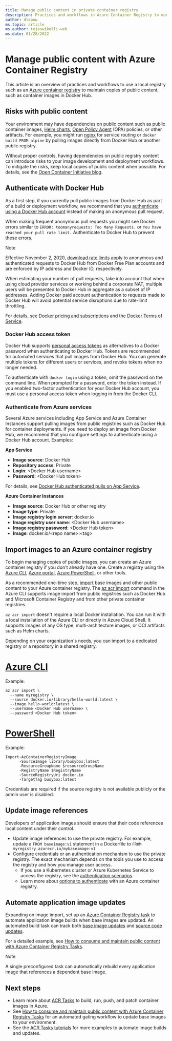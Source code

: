 ```yaml
---
title: Manage public content in private container registry
description: Practices and workflows in Azure Container Registry to manage dependencies on public images from Docker Hub and other public content
author: dlepow
ms.topic: article
ms.author: tejaswikolli-web
ms.date: 01/28/2022
---
```


# Manage public content with Azure Container Registry

This article is an overview of practices and workflows to use a local registry such as an [Azure container registry](container-registry-intro.md) to maintain copies of public content, such as container images in Docker Hub. 


## Risks with public content

Your environment may have dependencies on public content such as public container images, [Helm charts](https://helm.sh/), [Open Policy Agent](https://www.openpolicyagent.org/) (OPA) policies, or other artifacts. For example, you might run [nginx](https://hub.docker.com/_/nginx) for service routing or `docker build FROM alpine` by pulling images directly from Docker Hub or another public registry. 

Without proper controls, having dependencies on public registry content can introduce risks to your image development and deployment workflows. To mitigate the risks, keep local copies of public content when possible. For details, see the [Open Container Initiative blog](https://opencontainers.org/posts/blog/2020-10-30-consuming-public-content/). 

## Authenticate with Docker Hub

As a first step, if you currently pull public images from Docker Hub as part of a build or deployment workflow, we recommend that you [authenticate using a Docker Hub account](https://docs.docker.com/docker-hub/download-rate-limit/#how-do-i-authenticate-pull-requests) instead of making an anonymous pull request.

When making frequent anonymous pull requests you might see Docker errors similar to `ERROR: toomanyrequests: Too Many Requests.` or `You have reached your pull rate limit.` Authenticate to Docker Hub to prevent these errors.

> [!NOTE]
> Effective November 2, 2020, [download rate limits](https://docs.docker.com/docker-hub/download-rate-limit) apply to anonymous and authenticated requests to Docker Hub from Docker Free Plan accounts and are enforced by IP address and Docker ID, respectively. 
>
> When estimating your number of pull requests, take into account that when using cloud provider services or working behind a corporate NAT, multiple users will be presented to Docker Hub in aggregate as a subset of IP addresses. Adding Docker paid account authentication to requests made to Docker Hub will avoid potential service disruptions due to rate-limit throttling.
>
> For details, see [Docker pricing and subscriptions](https://www.docker.com/pricing) and the [Docker Terms of Service](https://www.docker.com/legal/docker-terms-service).

### Docker Hub access token

Docker Hub supports [personal access tokens](https://docs.docker.com/docker-hub/access-tokens/) as alternatives to a Docker password when authenticating to Docker Hub. Tokens are recommended for automated services that pull images from Docker Hub. You can generate multiple tokens for different users or services, and revoke tokens when no longer needed.

To authenticate with `docker login` using a token, omit the password on the command line. When prompted for a password, enter the token instead. If you enabled two-factor authentication for your Docker Hub account, you must use a personal access token when logging in from the Docker CLI.

### Authenticate from Azure services

Several Azure services including App Service and Azure Container Instances support pulling images from public registries such as Docker Hub for container deployments. If you need to deploy an image from Docker Hub, we recommend that you configure settings to authenticate using a Docker Hub account. Examples:

**App Service**

* **Image source**: Docker Hub
* **Repository access**: Private
* **Login**: \<Docker Hub username>
* **Password**: \<Docker Hub token>

For details, see [Docker Hub authenticated pulls on App Service](https://azure.github.io/AppService/2020/10/15/Docker-Hub-authenticated-pulls-on-App-Service.html).

**Azure Container Instances**

* **Image source**: Docker Hub or other registry
* **Image type**: Private
* **Image registry login server**: docker.io
* **Image registry user name**: \<Docker Hub username>
* **Image registry password**: \<Docker Hub token>
* **Image**: docker.io/\<repo name\>:\<tag>

## Import images to an Azure container registry
 
To begin managing copies of public images, you can create an Azure container registry if you don't already have one. Create a registry using the [Azure CLI](container-registry-get-started-azure-cli.md), [Azure portal](container-registry-get-started-portal.md), [Azure PowerShell](container-registry-get-started-powershell.md), or other tools. 

As a recommended one-time step, [import](container-registry-import-images.md) base images and other public content to your Azure container registry. The [az acr import](/cli/azure/acr#az_acr_import) command in the Azure CLI supports image import from public registries such as Docker Hub and Microsoft Container Registry and from other private container registries. 

`az acr import` doesn't require a local Docker installation. You can run it with a local installation of the Azure CLI or directly in Azure Cloud Shell. It supports images of any OS type, multi-architecture images, or OCI artifacts such as Helm charts.

Depending on your organization's needs, you can import to a dedicated registry or a repository in a shared registry.

# [Azure CLI](#tab/azure-cli) 
Example:

```azurecli-interactive
az acr import \
  --name myregistry \
  --source docker.io/library/hello-world:latest \
  --image hello-world:latest \
  --username <Docker Hub username> \
  --password <Docker Hub token>
```

# [PowerShell](#tab/azure-powershell)
Example:

```azurepowershell-interactive
Import-AzContainerRegistryImage 
      -SourceImage library/busybox:latest 
      -ResourceGroupName $resourceGroupName 
      -RegistryName $RegistryName 
      -SourceRegistryUri docker.io 
      -TargetTag busybox:latest
```
 Credentials are required if the source registry is not available publicly or the admin user is disabled.

## Update image references

Developers of application images should ensure that their code references local content under their control.

* Update image references to use the private registry. For example, update a `FROM baseimage:v1` statement in a Dockerfile to `FROM myregistry.azurecr.io/mybaseimage:v1`
* Configure credentials or an authentication mechanism to use the private registry. The exact mechanism depends on the tools you use to access the registry and how you manage user access.
    * If you use a Kubernetes cluster or Azure Kubernetes Service to access the registry, see the [authentication scenarios](authenticate-kubernetes-options.md).
    * Learn more about [options to authenticate](container-registry-authentication.md) with an Azure container registry.

## Automate application image updates

Expanding on image import, set up an [Azure Container Registry task](container-registry-tasks-overview.md) to automate application image builds when base images are updated. An automated build task can track both [base image updates](container-registry-tasks-base-images.md) and [source code updates](container-registry-tasks-overview.md#trigger-task-on-source-code-update).

For a detailed example, see [How to consume and maintain public content with Azure Container Registry Tasks](tasks-consume-public-content.md). 

> [!NOTE]
> A single preconfigured task can automatically rebuild every application image that references a dependent base image. 
 
## Next steps
* Learn more about [ACR Tasks](container-registry-tasks-overview.md) to build, run, push, and patch container images in Azure.
* See [How to consume and maintain public content with Azure Container Registry Tasks](tasks-consume-public-content.md) for an automated gating workflow to update base images to your environment. 
* See the [ACR Tasks tutorials](container-registry-tutorial-quick-task.md) for more examples to automate image builds and updates.
